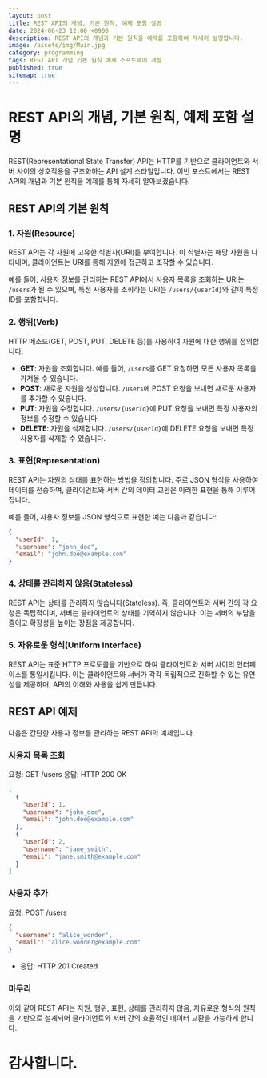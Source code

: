 ```yaml
---
layout: post
title: REST API의 개념, 기본 원칙, 예제 포함 설명
date: 2024-06-23 12:00 +0900
description: REST API의 개념과 기본 원칙을 예제를 포함하여 자세히 설명합니다.
image: /assets/img/Main.jpg
category: programming
tags: REST API 개념 기본 원칙 예제 소프트웨어 개발
published: true
sitemap: true
---
```


# REST API의 개념, 기본 원칙, 예제 포함 설명

REST(Representational State Transfer) API는 HTTP를 기반으로 클라이언트와 서버 사이의 상호작용을 구조화하는 API 설계 스타일입니다. 이번 포스트에서는 REST API의 개념과 기본 원칙을 예제를 통해 자세히 알아보겠습니다.

## REST API의 기본 원칙

### 1. 자원(Resource)

REST API는 각 자원에 고유한 식별자(URI)를 부여합니다. 이 식별자는 해당 자원을 나타내며, 클라이언트는 URI를 통해 자원에 접근하고 조작할 수 있습니다.

예를 들어, 사용자 정보를 관리하는 REST API에서 사용자 목록을 조회하는 URI는 `/users`가 될 수 있으며, 특정 사용자를 조회하는 URI는 `/users/{userId}`와 같이 특정 ID를 포함합니다.

### 2. 행위(Verb)

HTTP 메소드(GET, POST, PUT, DELETE 등)를 사용하여 자원에 대한 행위를 정의합니다.

- **GET**: 자원을 조회합니다. 예를 들어, `/users`를 GET 요청하면 모든 사용자 목록을 가져올 수 있습니다.
- **POST**: 새로운 자원을 생성합니다. `/users`에 POST 요청을 보내면 새로운 사용자를 추가할 수 있습니다.
- **PUT**: 자원을 수정합니다. `/users/{userId}`에 PUT 요청을 보내면 특정 사용자의 정보를 수정할 수 있습니다.
- **DELETE**: 자원을 삭제합니다. `/users/{userId}`에 DELETE 요청을 보내면 특정 사용자를 삭제할 수 있습니다.

### 3. 표현(Representation)

REST API는 자원의 상태를 표현하는 방법을 정의합니다. 주로 JSON 형식을 사용하여 데이터를 전송하며, 클라이언트와 서버 간의 데이터 교환은 이러한 표현을 통해 이루어집니다.

예를 들어, 사용자 정보를 JSON 형식으로 표현한 예는 다음과 같습니다:
```json
{
  "userId": 1,
  "username": "john_doe",
  "email": "john.doe@example.com"
}
```
### 4. 상태를 관리하지 않음(Stateless)
REST API는 상태를 관리하지 않습니다(Stateless). 즉, 클라이언트와 서버 간의 각 요청은 독립적이며, 서버는 클라이언트의 상태를 기억하지 않습니다. 이는 서버의 부담을 줄이고 확장성을 높이는 장점을 제공합니다.

### 5. 자유로운 형식(Uniform Interface)
REST API는 표준 HTTP 프로토콜을 기반으로 하여 클라이언트와 서버 사이의 인터페이스를 통일시킵니다. 이는 클라이언트와 서버가 각각 독립적으로 진화할 수 있는 유연성을 제공하며, API의 이해와 사용을 쉽게 만듭니다.

## REST API 예제
다음은 간단한 사용자 정보를 관리하는 REST API의 예제입니다.

### 사용자 목록 조회
요청: GET /users
응답: HTTP 200 OK
```json
[
  {
    "userId": 1,
    "username": "john_doe",
    "email": "john.doe@example.com"
  },
  {
    "userId": 2,
    "username": "jane_smith",
    "email": "jane.smith@example.com"
  }
]

```

### 사용자 추가
요청: POST /users

```json
{
  "username": "alice_wonder",
  "email": "alice.wonder@example.com"
}

```
- 응답: HTTP 201 Created


### 마무리
이와 같이 REST API는 자원, 행위, 표현, 상태를 관리하지 않음, 자유로운 형식의 원칙을 기반으로 설계되어 클라이언트와 서버 간의 효율적인 데이터 교환을 가능하게 합니다.

# 감사합니다.

